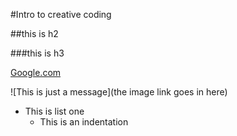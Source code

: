 #Intro to creative coding

##this is h2

###this is h3

[Google.com](http://google.com)

![This is just a message](the image link goes in here) 


* This is list one
    * This is an indentation
